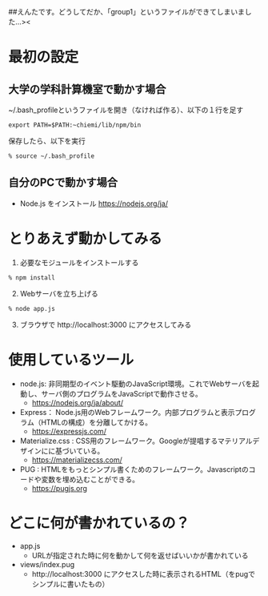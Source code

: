 ##えんたです。どうしてだか、「group1」というファイルができてしまいました...><


# 最初の設定
## 大学の学科計算機室で動かす場合
 ~/.bash_profileというファイルを開き（なければ作る）、以下の１行を足す
 ```
 export PATH=$PATH:~chiemi/lib/npm/bin
 ```
 
 保存したら、以下を実行
 ```
 % source ~/.bash_profile
 ```

## 自分のPCで動かす場合
* Node.js をインストール https://nodejs.org/ja/

# とりあえず動かしてみる
 1. 必要なモジュールをインストールする
 ```
 % npm install
 ```
 2. Webサーバを立ち上げる
 ```
 % node app.js
 ```
 3. ブラウザで http://localhost:3000 にアクセスしてみる
 
# 使用しているツール
* node.js: 非同期型のイベント駆動のJavaScript環境。これでWebサーバを起動し、サーバ側のプログラムをJavaScriptで動作させる。
  * https://nodejs.org/ja/about/
* Express： Node.js用のWebフレームワーク。内部プログラムと表示プログラム（HTMLの構成）を分離してかける。
  * https://expressjs.com/
* Materialize.css : CSS用のフレームワーク。Googleが提唱するマテリアルデザインにに基づいている。
  * https://materializecss.com/
* PUG : HTMLをもっとシンプル書くためのフレームワーク。Javascriptのコードや変数を埋め込むことができる。
  * https://pugjs.org


# どこに何が書かれているの？
* app.js
  * URLが指定された時に何を動かして何を返せばいいかが書かれている
* views/index.pug
  * http://localhost:3000 にアクセスした時に表示されるHTML（をpugでシンプルに書いたもの）
